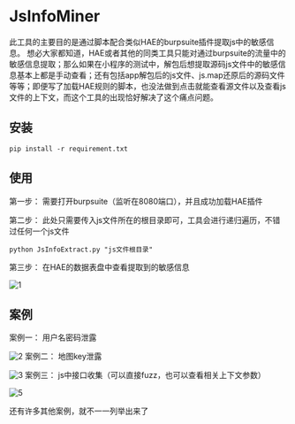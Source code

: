 # JsInfoMiner

此工具的主要目的是通过脚本配合类似HAE的burpsuite插件提取js中的敏感信息。
想必大家都知道，HAE或者其他的同类工具只能对通过burpsuite的流量中的敏感信息提取；那么如果在小程序的测试中，解包后想提取源码js文件中的敏感信息基本上都是手动查看；还有包括app解包后的js文件、js.map还原后的源码文件等等；即便写了加载HAE规则的脚本，也没法做到点击就能查看源文件以及查看js文件的上下文，而这个工具的出现恰好解决了这个痛点问题。

## 安装

```
pip install -r requirement.txt
```

## 使用

第一步：
需要打开burpsuite（监听在8080端口），并且成功加载HAE插件

第二步：
此处只需要传入js文件所在的根目录即可，工具会进行递归遍历，不错过任何一个js文件

```
python JsInfoExtract.py "js文件根目录"
```

第三步：
在HAE的数据表盘中查看提取到的敏感信息

![1](https://github.com/WULINPIN/JsInfoMiner/assets/30523752/98c18e50-03fd-414b-8e06-7cda46881c9c)

## 案例

案例一：
用户名密码泄露

![2](https://github.com/WULINPIN/JsInfoMiner/assets/30523752/f4c04a01-fb3d-47f1-adbd-9d300e32f96c)
案例二：
地图key泄露

![3](https://github.com/WULINPIN/JsInfoMiner/assets/30523752/172febff-efb9-4595-b473-ed6020c6b528)
案例三：
js中接口收集（可以直接fuzz，也可以查看相关上下文参数）

![5](https://github.com/WULINPIN/JsInfoMiner/assets/30523752/2c6ff939-1047-4d23-becf-7d976311a92c)

还有许多其他案例，就不一一列举出来了
